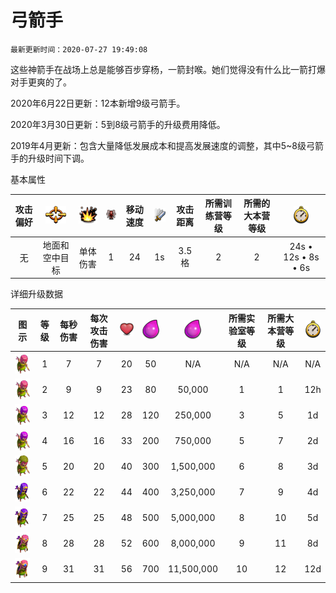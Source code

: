 # 弓箭手

`最新更新时间：2020-07-27 19:49:08`

这些神箭手在战场上总是能够百步穿杨，一箭封喉。她们觉得没有什么比一箭打爆对手更爽的了。

2020年6月22日更新：12本新增9级弓箭手。

2020年3月30日更新：5到8级弓箭手的升级费用降低。

2019年4月更新：包含大量降低发展成本和提高发展速度的调整，其中5~8级弓箭手的升级时间下调。


基本属性

|攻击偏好|![目标](/wiki/Other/Target.png "目标")|![攻击类型](/wiki/Other/AttackType.png "攻击类型")|![人口](/wiki/Other/Troops.png "人口")|移动速度|![攻击速度](/wiki/Other/Attack.png "攻击速度")|攻击距离|所需训练营等级|所需的大本营等级|![训练时间](/wiki/Other/Clock.png "训练时间")|
|:-:|:-:|:-:|:-:|:-:|:-:|:-:|:-:|:-:|:-:|
|无|地面和空中目标|单体伤害|1|24|1s|3.5格|2|2|24s • 12s • 8s • 6s|


详细升级数据

|图示|等级|每秒伤害|每次攻击伤害|![生命值](/wiki/Other/Heart.png "生命值")|![建造所需资源](/wiki/Other/Elixir.png "建造所需资源")|![升级所需资源](/wiki/Other/Elixir.png "升级所需资源")|所需实验室等级|所需大本营等级|![升级所需时间](/wiki/Other/Clock.png "升级所需时间")|
|:-:|:-:|:-:|:-:|:-:|:-:|:-:|:-:|:-:|:-:|
|![Archer](/wiki/Troops/HomeVillage/Archer/Lv1-2.png)|1|7	|7	|20	|50	|N/A	    |N/A|N/A|N/A|
|![Archer](/wiki/Troops/HomeVillage/Archer/Lv1-2.png)|2|9	|9	|23	|80	|50,000	    |1	|1	|12h|
|![Archer](/wiki/Troops/HomeVillage/Archer/Lv3-4.png)|3|12	|12	|28	|120|250,000	|3	|5	|1d|
|![Archer](/wiki/Troops/HomeVillage/Archer/Lv3-4.png)|4|16	|16	|33	|200|750,000	|5	|7	|2d|
|![Archer](/wiki/Troops/HomeVillage/Archer/Lv5.png)|5|20	|20	|40	|300|1,500,000	|6	|8	|3d|
|![Archer](/wiki/Troops/HomeVillage/Archer/Lv6.png)|6|22	|22	|44	|400|3,250,000	|7	|9	|4d|
|![Archer](/wiki/Troops/HomeVillage/Archer/Lv7.png)|7|25	|25	|48	|500|5,000,000	|8	|10	|5d|
|![Archer](/wiki/Troops/HomeVillage/Archer/Lv8.png)|8|28	|28	|52	|600|8,000,000	|9	|11	|8d|
|![Archer](/wiki/Troops/HomeVillage/Archer/Lv9.png)|9|31	|31	|56	|700|11,500,000	|10	|12	|12d|
